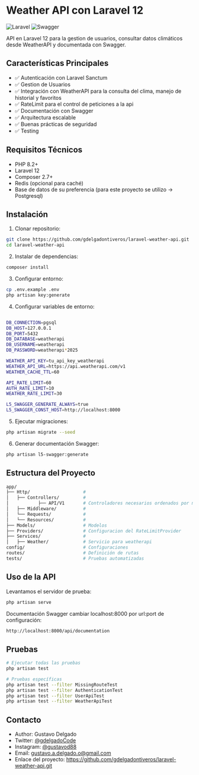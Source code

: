 # Weather API con Laravel 12

![Laravel](https://img.shields.io/badge/Laravel-FF2D20?style=for-the-badge&logo=laravel&logoColor=white)
![Swagger](https://img.shields.io/badge/Swagger-85EA2D?style=for-the-badge&logo=Swagger&logoColor=black)

API en Laravel 12 para la gestion de usuarios, consultar datos climáticos desde WeatherAPI y documentada con Swagger.

## Características Principales

- ✅ Autenticación con Laravel Sanctum
- ✅ Gestion de Usuarios
- ✅ Integración con WeatherAPI para la consulta del clima, manejo de historial y favoritos
- ✅ RateLimit para el control de peticiones a la api
- ✅ Documentación con Swagger
- ✅ Arquitectura escalable
- ✅ Buenas prácticas de seguridad
- ✅ Testing

## Requisitos Técnicos

- PHP 8.2+
- Laravel 12
- Composer 2.7+
- Redis (opcional para caché)
- Base de datos de su preferencia (para este proyecto se utilizo -> Postgresql)

## Instalación

1. Clonar repositorio:
```bash
git clone https://github.com/gdelgadontiveros/laravel-weather-api.git
cd laravel-weather-api
```

2. Instalar de dependencias:
```bash
composer install
```

3. Configurar entorno:
```bash
cp .env.example .env
php artisan key:generate
```

4. Configurar variables de entorno:
```bash

DB_CONNECTION=pgsql
DB_HOST=127.0.0.1
DB_PORT=5432
DB_DATABASE=weatherapi
DB_USERNAME=weatherapi
DB_PASSWORD=weatherapi*2025

WEATHER_API_KEY=tu_api_key_weatherapi
WEATHER_API_URL=https://api.weatherapi.com/v1
WEATHER_CACHE_TTL=60

API_RATE_LIMIT=60
AUTH_RATE_LIMIT=10
WEATHER_RATE_LIMIT=30

L5_SWAGGER_GENERATE_ALWAYS=true
L5_SWAGGER_CONST_HOST=http://localhost:8000

```

5. Ejecutar migraciones:
```bash
php artisan migrate --seed
```

6. Generar documentación Swagger:
```bash
php artisan l5-swagger:generate
```

## Estructura del Proyecto

```bash
app/
├── Http/                    #
│   ├── Controllers/         #
│           ├── API/V1       # Controladores necesarios ordenados por modelo de datos
│   ├── Middleware/          #
│   └── Requests/            #
│   └── Resources/           #
├── Models/                  # Modelos
├── Providers/               # Configuracion del RateLimitProvider
├── Services/                #
│   ├── Weather/             # Servicio para weatherapi
config/                      # Configuraciones
routes/                      # Definición de rutas
tests/                       # Pruebas automatizadas
```

## Uso de la API

Levantamos el servidor de prueba:
```bash
php artisan serve
```

Documentación Swagger cambiar localhost:8000 por url:port de configuración:
```bash
http://localhost:8000/api/documentation
```

## Pruebas
```bash
# Ejecutar todas las pruebas
php artisan test

# Pruebas específicas
php artisan test --filter MissingRouteTest
php artisan test --filter AuthenticationTest
php artisan test --filter UserApiTest
php artisan test --filter WeatherApiTest
```

## Contacto

- Author: Gustavo Delgado
- Twitter: [@gdelgadoCode](https://twitter.com/gdelgadoCode)
- Instagram: [@gustavod88](https://www.instagram.com/gustavod88/)
- Email: gustavo.a.delgado.o@gmail.com
- Enlace del proyecto: https://github.com/gdelgadontiveros/laravel-weather-api.git


